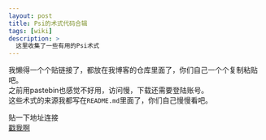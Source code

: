 ```yaml
---
layout: post
title: Psi的术式代码合辑
tags: [wiki]
description: >
  这里收集了一些有用的Psi术式
---
```

我懒得一个个贴链接了，都放在我博客的仓库里面了，你们自己一个个复制粘贴吧。     
之前用pastebin也感觉不好用，访问慢，下载还需要登陆账号。     
这些术式的来源我都写在`README.md`里面了，你们自己慢慢看吧。

贴一下地址连接     
[戳我啊](https://github.com/TartaricAcid/tartaricacid.github.io/tree/master/public/file/Psi)

